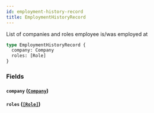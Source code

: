 ```yaml
---
id: employment-history-record
title: EmploymentHistoryRecord
---
```


List of companies and roles employee is/was employed at

```graphql
type EmploymentHistoryRecord {
  company: Company
  roles: [Role]
}
```

### Fields

#### `company` ([`Company`](docs/partners/truework/objects/company.md))

#### `roles` ([`[Role]`](docs/partners/truework/objects/role.md))
